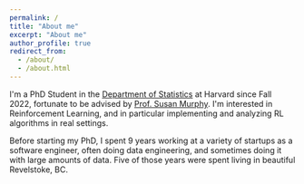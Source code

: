 ```yaml
---
permalink: /
title: "About me"
excerpt: "About me"
author_profile: true
redirect_from: 
  - /about/
  - /about.html
---
```


I'm a PhD Student in the [Department of Statistics](https://statistics.fas.harvard.edu) at Harvard since Fall 2022, fortunate to be advised by [Prof. Susan Murphy](http://people.seas.harvard.edu/~samurphy/).  I'm interested in Reinforcement Learning, and in particular implementing and analyzing RL algorithms in real settings.

Before starting my PhD, I spent 9 years working at a variety of startups as a software engineer, often doing data engineering, and sometimes doing it with large amounts of data.  Five of those years were spent living in beautiful Revelstoke, BC.
